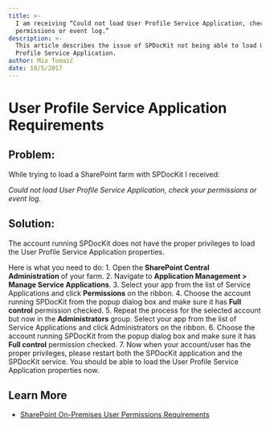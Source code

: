 ```yaml
---
title: >-
  I am receiving “Could not load User Profile Service Application, check your
  permissions or event log.”
description: >-
  This article describes the issue of SPDocKit not being able to load User
  Profile Service Application.
author: Mia Tomaić
date: 18/5/2017
---
```


# User Profile Service Application Requirements

## Problem:

While trying to load a SharePoint farm with SPDocKit I received:

_Could not load User Profile Service Application, check your permissions or event log._

## Solution:

The account running SPDocKit does not have the proper privileges to load the User Profile Service Application properties.

Here is what you need to do: 1. Open the **SharePoint Central Administration** of your farm. 2. Navigate to **Application Management &gt; Manage Service Applications**. 3. Select your app from the list of Service Applications and click **Permissions** on the ribbon. 4. Choose the account running SPDocKit from the popup dialog box and make sure it has **Full control** permission checked. 5. Repeat the process for the selected account but now in the **Administrators** group. Select your app from the list of Service Applications and click Administrators on the ribbon. 6. Choose the account running SPDocKit from the popup dialog box and make sure it has **Full control** permission checked. 7. Now when your account/user has the proper privileges, please restart both the SPDocKit application and the SPDocKit service. You should be able to load the User Profile Service Application properties now.

## Learn More

* [SharePoint On-Premises User Permissions Requirements](user-profile-service-requirements.md#internal/requirements/sharepoint-on-premises-user-permissions-requirements)

